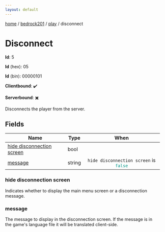 ```yaml
---
layout: default
---
```


[home](/)  /  [bedrock201](/protocol/bedrock201)  /  [play](/protocol/bedrock201/play)  /  disconnect

# Disconnect

**Id**: 5

**Id** (hex): 05

**Id** (bin): 00000101

**Clientbound**: ✔️

**Serverbound**: ✖️

Disconnects the player from the server.

## Fields

Name | Type | When
---|---|:---:
[hide disconnection screen](#hide-disconnection-screen) | bool | 
[message](#message) | string | <code>hide disconnection screen</code> is <code><span style="color:#009688">false</span></code>

### hide disconnection screen

Indicates whether to display the main menu screen or a disconnection message.

### message

The message to display in the disconnection screen. If the message is in the game's language file it will be translated client-side.
